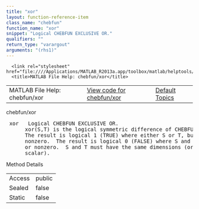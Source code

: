 ```yaml
---
title: "xor"
layout: function-reference-item
class_name: "chebfun"
function_name: "xor"
snippet: "Logical CHEBFUN EXCLUSIVE OR."
qualifiers: ""
return_type: "varargout"
arguments: "(rhs1)"
---
```


<html>
   <head>
      <meta http-equiv="Content-Type" content="text/html; charset=utf-8">
   
      <link rel="stylesheet" href="file:////Applications/MATLAB_R2013a.app/toolbox/matlab/helptools/private/helpwin.css">
      <title>MATLAB File Help: chebfun/xor</title>
   </head>
   <body>
      <!--Single-page help-->
      <table border="0" cellspacing="0" width="100%">
         <tr class="subheader">
            <td class="headertitle">MATLAB File Help: chebfun/xor</td>
            <td class="subheader-left"><a href="matlab:edit chebfun/xor">View code for chebfun/xor</a></td>
            <td class="subheader-right"><a href="matlab:helpwin">Default Topics</a></td>
         </tr>
      </table>
      <div class="title">chebfun/xor</div>
      <div class="helptext"><pre><!--helptext --> <span class="helptopic">xor</span>   Logical CHEBFUN EXCLUSIVE OR.
      <span class="helptopic">xor</span>(S,T) is the logical symmetric difference of CHEBFUNs S and T.
      The result is logical 1 (TRUE) where either S or T, but not both, is
      nonzero.  The result is logical 0 (FALSE) where S and T are both zero
      or nonzero.  S and T must have the same dimensions (or one can be a
      scalar).</pre></div><!--after help -->
      <!--Method-->
      <div class="sectiontitle">Method Details</div>
      <table class="class-details">
         <tr>
            <td class="class-detail-label">Access</td>
            <td>public</td>
         </tr>
         <tr>
            <td class="class-detail-label">Sealed</td>
            <td>false</td>
         </tr>
         <tr>
            <td class="class-detail-label">Static</td>
            <td>false</td>
         </tr>
      </table>
   </body>
</html>
